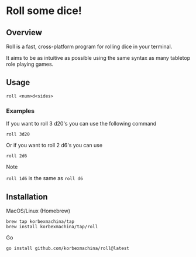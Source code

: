 # Roll some dice!

## Overview

Roll is a fast, cross-platform program for rolling dice in your terminal.

It aims to be as intuitive as possible using the same syntax as many tabletop role playing games.

## Usage

```
roll <num>d<sides>
```

### Examples

If you want to roll 3 d20's you can use the following command

```
roll 3d20
```

Or if you want to roll 2 d6's you can use

```
roll 2d6
```

> [!note]
> `roll 1d6` is the same as `roll d6`

## Installation

MacOS/Linux (Homebrew)

```
brew tap korbexmachina/tap
brew install korbexmachina/tap/roll
```

Go

```
go install github.com/korbexmachina/roll@latest
```

